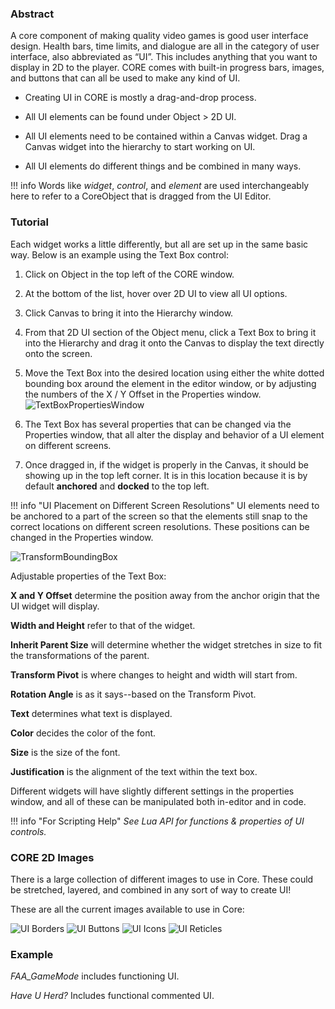 ### Abstract

A core component of making quality video games is good user interface design. Health bars, time limits, and dialogue are all in the category of user interface, also abbreviated as “UI”. This includes anything that you want to display in 2D to the player. CORE comes with built-in progress bars, images, and buttons that can all be used to make any kind of UI.


- Creating UI in CORE is mostly a drag-and-drop process.

- All UI elements can be found under Object > 2D UI.

- All UI elements need to be contained within a Canvas widget. Drag a Canvas widget into the hierarchy to start working on UI.

- All UI elements do different things and be combined in many ways.

!!! info
    Words like *widget*, *control*, and *element* are used interchangeably here to refer to a CoreObject that is dragged from the UI Editor.

### Tutorial


Each widget works a little differently, but all are set up in the same basic way. 
Below is an example using the Text Box control:


1. Click on Object in the top left of the CORE window. 

2. At the bottom of the list, hover over 2D UI to view all UI options.

3. Click Canvas to bring it into the Hierarchy window.

4. From that 2D UI section of the Object menu, click a Text Box to bring it into the Hierarchy and drag it onto the Canvas to display the text directly onto the screen.

5. Move the Text Box into the desired location using either the white dotted bounding box around the element in the editor window, or by adjusting the numbers of the X / Y Offset in the Properties window.  
 ![TextBoxPropertiesWindow](/img/EditorManual/UI/WidgetExampole.PNG)

6. The Text Box has several properties that can be changed via the Properties window, that all alter the display and behavior of a UI element on different screens.  

7. Once dragged in, if the widget is properly in the Canvas, it should be showing up in the top left corner. 
    It is in this location because it is by default **anchored** and **docked** to the top left.  

!!! info "UI Placement on Different Screen Resolutions"
     UI elements need to be anchored to a part of the screen so that the elements still snap to the correct locations on different screen resolutions. These positions can be changed in the Properties window.


![TransformBoundingBox](/img/EditorManual/UI/TextBoxUiElement.PNG)

Adjustable properties of the Text Box: 


**X and Y Offset** determine the position away from the anchor origin that the UI widget will display. 

**Width and Height** refer to that of the widget.

**Inherit Parent Size** will determine whether the widget stretches in size to fit the transformations of the parent.

**Transform Pivot** is where changes to height and width will start from.

**Rotation Angle** is as it says--based on the Transform Pivot.

**Text** determines what text is displayed.

**Color** decides the color of the font.

**Size** is the size of the font.

**Justification** is the alignment of the text within the text box.


Different widgets will have slightly different settings in the properties window, and all of these can be manipulated both in-editor and in code.

!!! info "For Scripting Help"
    *See Lua API for functions & properties of UI controls.*

### CORE 2D Images

There is a large collection of different images to use in Core. These could be stretched, layered, and combined in any sort of way to create UI!

These are all the current images available to use in Core:

![UI Borders](/img/EditorManual/UI/uiAssets_borders.png)
![UI Buttons](/img/EditorManual/UI/uiAssets_buttons.png)
![UI Icons](/img/EditorManual/UI/uiAssets_icons.png)
![UI Reticles](/img/EditorManual/UI/uiAssets_reticles.png)

### Example

*FAA_GameMode* includes functioning UI. 

*Have U Herd?* Includes functional commented UI.
